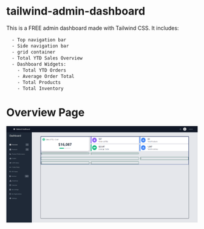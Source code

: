 # tailwind-admin-dashboard
This is a FREE admin dashboard made with Tailwind CSS. It includes:

```
  - Top navigation bar
  - Side navigation bar
  - grid container
  - Total YTD Sales Overview
  - Dashboard Widgets:
    - Total YTD Orders
    - Average Order Total
    - Total Products
    - Total Inventory
```

# Overview Page

![Overview](https://github.com/yZipperer/tailwind-admin-dashboard/blob/main/images/github-overview-page.PNG)
